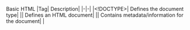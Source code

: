 Basic HTML
|Tag|	Description|
|-|-|
|<!DOCTYPE>| 	Defines the document type|
|<html>|	Defines an HTML document|
|<head>|	Contains metadata/information for the document|
|<title>|	Defines a title for the document|
|<body>|	Defines the document's body|
|<h1> to <h6>|	Defines HTML headings|
|<p>	|Defines a paragraph|
|<br>	|Inserts a single line break|
|<hr>	|Defines a thematic change in the content|
|<!--...-->	|Defines a comment|
